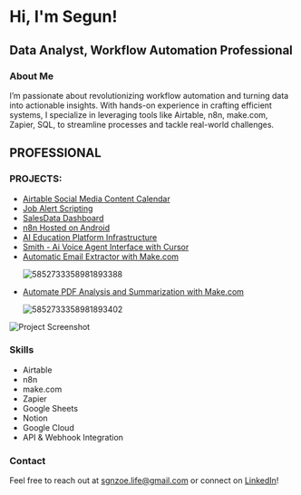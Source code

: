 <div>
  <h1>Hi, I'm Segun!</h1>
  <h2>Data Analyst, Workflow Automation Professional</h2>

  <h3>About Me</h3>
  <p>I’m passionate about revolutionizing workflow automation and turning data into actionable insights. With hands-on experience in crafting efficient systems, I specialize in leveraging tools like Airtable, n8n, make.com, Zapier, SQL, to streamline processes and tackle real-world challenges.</p>

  <h2>PROFESSIONAL</h2>
  <h3>PROJECTS:</h3>
  <ul>
    <li><a href="https://github.com/Syllaboi/Segun-Salako-Automation-Projects/tree/Social-Media-Content-Automation">Airtable Social Media Content Calendar</a></li>
    <li><a href="https://github.com/Syllaboi/Segun-Salako-Automation-Projects/tree/Job-Alert-with-Scripting">Job Alert Scripting</a></li>
    <li><a href="https://github.com/Syllaboi/Segun-Salako-Automation-Projects/tree/Sales-data-Dashboard">SalesData Dashboard</a></li>
    <li><a href="https://github.com/Syllaboi/Segun-Salako-Automation-Projects/tree/Self-host-N8n-on-your-Android-smartphone-(100%25-legit)">n8n Hosted on Android</a></li>
    <li><a href="https://github.com/Syllaboi/Segun-Salako-Automation-Projects/tree/Ai-Education-Platform-Automation-Template">AI Education Platform Infrastructure</a></li>
     <li><a href="https://github.com/Syllaboi/Segun-Salako-Automation-Projects/tree/cursor/build-smith-voice-agent-interface-4d6f">Smith - Ai Voice Agent Interface with Cursor</a></li>
    <li><a href="https://github.com/Syllaboi/Segun-Salako-Automation-Projects/blob/Email-Attachment-Extractor/README.md">Automatic Email Extractor with Make.com</a></li>

  ![5852733358981893388](https://github.com/user-attachments/assets/94739f1b-fd79-4aba-8c43-0a19015a4f77)

    
  <li><a href="https://github.com/Syllaboi/Segun-Salako-Automation-Projects/tree/Automated-PDF-Analyzer-and-Summarization">Automate PDF Analysis and Summarization with Make.com</a></li>

  ![5852733358981893402](https://github.com/user-attachments/assets/48f11dc5-d1ac-4d86-ac4e-bc932787b09f)

    
  </ul>

  <img src="path/to/your/image.png" alt="Project Screenshot" style="max-width: 100%;">

  <h3>Skills</h3>
  <ul>
    <li>Airtable</li>
    <li>n8n</li>
    <li>make.com</li>
    <li>Zapier</li>
    <li>Google Sheets</li>
    <li>Notion</li>
    <li>Google Cloud</li>
    <li>API & Webhook Integration</li>
  </ul>

  <h3>Contact</h3>
  <p>Feel free to reach out at <a href="mailto:sgnzoe.life@gmail.com">sgnzoe.life@gmail.com</a> or connect on <a href="https://linkedin/in/segunexploresdata">LinkedIn</a>!</p>
</div>
